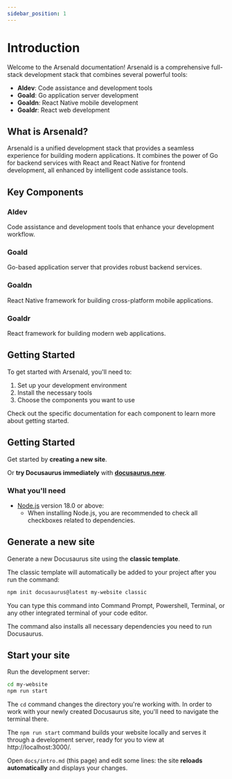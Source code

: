 ```yaml
---
sidebar_position: 1
---
```


# Introduction

Welcome to the Arsenald documentation! Arsenald is a comprehensive full-stack development stack that combines several powerful tools:

- **Aldev**: Code assistance and development tools
- **Goald**: Go application server development
- **Goaldn**: React Native mobile development
- **Goaldr**: React web development

## What is Arsenald?

Arsenald is a unified development stack that provides a seamless experience for building modern applications. It combines the power of Go for backend services with React and React Native for frontend development, all enhanced by intelligent code assistance tools.

## Key Components

### Aldev
Code assistance and development tools that enhance your development workflow.

### Goald
Go-based application server that provides robust backend services.

### Goaldn
React Native framework for building cross-platform mobile applications.

### Goaldr
React framework for building modern web applications.

## Getting Started

To get started with Arsenald, you'll need to:

1. Set up your development environment
2. Install the necessary tools
3. Choose the components you want to use

Check out the specific documentation for each component to learn more about getting started.

## Getting Started

Get started by **creating a new site**.

Or **try Docusaurus immediately** with **[docusaurus.new](https://docusaurus.new)**.

### What you'll need

- [Node.js](https://nodejs.org/en/download/) version 18.0 or above:
  - When installing Node.js, you are recommended to check all checkboxes related to dependencies.

## Generate a new site

Generate a new Docusaurus site using the **classic template**.

The classic template will automatically be added to your project after you run the command:

```bash
npm init docusaurus@latest my-website classic
```

You can type this command into Command Prompt, Powershell, Terminal, or any other integrated terminal of your code editor.

The command also installs all necessary dependencies you need to run Docusaurus.

## Start your site

Run the development server:

```bash
cd my-website
npm run start
```

The `cd` command changes the directory you're working with. In order to work with your newly created Docusaurus site, you'll need to navigate the terminal there.

The `npm run start` command builds your website locally and serves it through a development server, ready for you to view at http://localhost:3000/.

Open `docs/intro.md` (this page) and edit some lines: the site **reloads automatically** and displays your changes.
